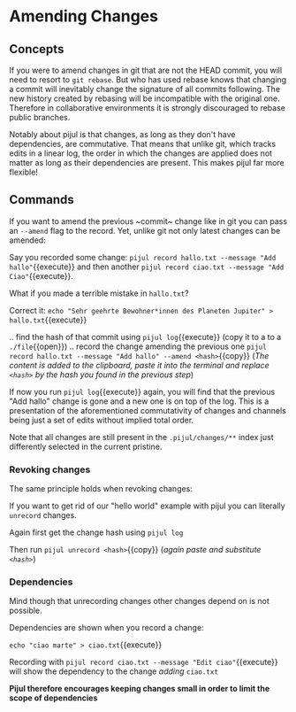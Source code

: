 # Amending Changes


## Concepts

If you were to amend changes in git that are not the HEAD commit, you will need to resort to `git rebase`. But who has used rebase knows that changing a commit will inevitably change the signature of all commits following. The new history created by rebasing will be incompatible with the original one. Therefore in collaborative environments it is strongly discouraged to rebase public branches.

Notably about pijul is that changes, as long as they don't have dependencies, are commutative. That means that unlike git, which tracks edits in a linear log, the order in which the changes are applied does not matter as long as their dependencies are present. This makes pijul far more flexible!

## Commands

If you want to amend the previous ~commit~ change like in git you can pass an `--amend` flag to the record. Yet, unlike git not only latest changes can be amended:

Say you recorded some change: `pijul record hallo.txt --message "Add hallo"`{{execute}} and then another `pijul record ciao.txt --message "Add Ciao"`{{execute}}.

What if you made a terrible mistake in `hallo.txt`?

Correct it: `echo "Sehr geehrte Bewohner*innen des Planeten Jupiter" > hallo.txt`{{execute}}

.. find the hash of that commit using `pijul log`{{execute}} (copy it to a to a `./file`{{open}})
.. record the change amending the previous one `pijul record hallo.txt --message "Add hallo" --amend <hash>`{{copy}} (*The content is added to the clipboard, paste it into the terminal and replace `<hash>` by the hash you found in the previous step*)

If now you run `pijul log`{{execute}} again, you will find that the previous "Add hallo" change is gone and a new one is on top of the log. This is a presentation of the aforementioned commutativity of changes and channels being just a set of edits without implied total order.

Note that all changes are still present in the `.pijul/changes/**` index just differently selected in the current pristine.

### Revoking changes

The same principle holds when revoking changes:

If you want to get rid of our "hello world" example with pijul you can literally `unrecord` changes.

Again first get the change hash using `pijul log`

Then run `pijul unrecord <hash>`{{copy}} (*again paste and substitute `<hash>`*)

### Dependencies

Mind though that unrecording changes other changes depend on is not possible.

Dependencies are shown when you record a change:

`echo "ciao marte" > ciao.txt`{{execute}}

Recording with `pijul record ciao.txt --message "Edit ciao"`{{execute}} will show the dependency to the change *adding* `ciao.txt`

**Pijul therefore encourages keeping changes small in order to limit the scope of dependencies**
